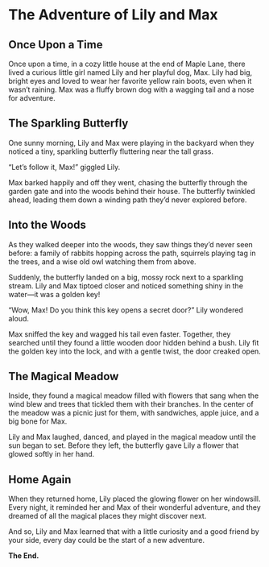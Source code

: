 # The Adventure of Lily and Max

## Once Upon a Time

Once upon a time, in a cozy little house at the end of Maple Lane, there lived a curious little girl named Lily and her playful dog, Max. Lily had big, bright eyes and loved to wear her favorite yellow rain boots, even when it wasn’t raining. Max was a fluffy brown dog with a wagging tail and a nose for adventure.

## The Sparkling Butterfly

One sunny morning, Lily and Max were playing in the backyard when they noticed a tiny, sparkling butterfly fluttering near the tall grass.

“Let’s follow it, Max!” giggled Lily.

Max barked happily and off they went, chasing the butterfly through the garden gate and into the woods behind their house. The butterfly twinkled ahead, leading them down a winding path they’d never explored before.

## Into the Woods

As they walked deeper into the woods, they saw things they’d never seen before: a family of rabbits hopping across the path, squirrels playing tag in the trees, and a wise old owl watching them from above.

Suddenly, the butterfly landed on a big, mossy rock next to a sparkling stream. Lily and Max tiptoed closer and noticed something shiny in the water—it was a golden key!

“Wow, Max! Do you think this key opens a secret door?” Lily wondered aloud.

Max sniffed the key and wagged his tail even faster. Together, they searched until they found a little wooden door hidden behind a bush. Lily fit the golden key into the lock, and with a gentle twist, the door creaked open.

## The Magical Meadow

Inside, they found a magical meadow filled with flowers that sang when the wind blew and trees that tickled them with their branches. In the center of the meadow was a picnic just for them, with sandwiches, apple juice, and a big bone for Max.

Lily and Max laughed, danced, and played in the magical meadow until the sun began to set. Before they left, the butterfly gave Lily a flower that glowed softly in her hand.

## Home Again

When they returned home, Lily placed the glowing flower on her windowsill. Every night, it reminded her and Max of their wonderful adventure, and they dreamed of all the magical places they might discover next.

And so, Lily and Max learned that with a little curiosity and a good friend by your side, every day could be the start of a new adventure.

**The End.**
